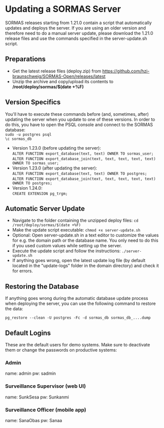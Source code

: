 # Updating a SORMAS Server
SORMAS releases starting from 1.21.0 contain a script that automatically updates and deploys the server. If you are using an older version and therefore need to do a manual server update, please download the 1.21.0 release files and use the commands specified in the server-update.sh script.

## Preparations
* Get the latest release files (deploy.zip) from https://github.com/hzi-braunschweig/SORMAS-Open/releases/latest
* Unzip the archive and copy/upload its contents to **/root/deploy/sormas/$(date +%F)**

## Version Specifics
You'll have to execute these commands before (and, sometimes, after) updating the server when you update to one of these versions. In order to do this, you have to open the PSQL console and connect to the SORMAS database:  
``sudo -u postgres psql``  
``\c sormas_db``

* Version 1.23.0 (before updating the server):  
``ALTER FUNCTION export_database(text, text) OWNER TO sormas_user;``  
``ALTER FUNCTION export_database_join(text, text, text, text, text) OWNER TO sormas_user;``
* Version 1.23.0 (after updating the server):  
``ALTER FUNCTION export_database(text, text) OWNER TO postgres;``  
``ALTER FUNCTION export_database_join(text, text, text, text, text) OWNER TO postgres;``
* Version 1.24.0:  
``CREATE EXTENSION pg_trgm;``

## Automatic Server Update
* Navigate to the  folder containing the unzipped deploy files:
``cd /root/deploy/sormas/$(date +%F)``
* Make the update script executable:
``chmod +x server-update.sh``
* Optional: Open server-update.sh in a text editor to customize the values for e.g. the domain path or the database name. You only need to do this if you used custom values while setting up the server.
* Execute the update script and follow the instructions:
``./server-update.sh``
* If anything goes wrong, open the latest update log file (by default located in the "update-logs" folder in the domain directory) and check it for errors.

## Restoring the Database
If anything goes wrong during the automatic database update process when deploying the server, you can use the following command to restore the data:

``pg_restore --clean -U postgres -Fc -d sormas_db sormas_db_....dump``

## Default Logins
These are the default users for demo systems. Make sure to deactivate them or change the passwords on productive systems:

### Admin
name: admin
pw: sadmin

### Surveillance Supervisor (web UI)
name: SunkSesa
pw: Sunkanmi

### Surveillance Officer (mobile app)
name: SanaObas
pw: Sanaa
